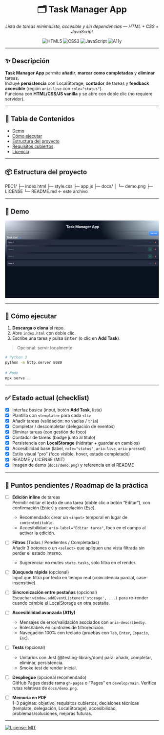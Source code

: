 <h1 align="center">🗂️ Task Manager App</h1>
<p align="center">
  <em>Lista de tareas minimalista, accesible y sin dependencias — HTML + CSS + JavaScript</em>
</p>

<p align="center">
  <img alt="HTML5" src="https://img.shields.io/badge/HTML5-E34F26?logo=html5&logoColor=fff&style=for-the-badge">
  <img alt="CSS3"  src="https://img.shields.io/badge/CSS3-1572B6?logo=css3&logoColor=fff&style=for-the-badge">
  <img alt="JavaScript" src="https://img.shields.io/badge/JavaScript-F7DF1E?logo=javascript&logoColor=000&style=for-the-badge">
  <img alt="A11y" src="https://img.shields.io/badge/Accessible-A11y-2E7D32?style=for-the-badge">
</p>

---

## ✨ Descripción
**Task Manager App** permite **añadir**, **marcar como completadas** y **eliminar** tareas.  
Incluye **persistencia** con LocalStorage, **contador** de tareas y **feedback accesible** (región `aria-live` con `role="status"`).  
Funciona con **HTML/CSS/JS vanilla** y se abre con doble clic (no requiere servidor).

---

## 📓 Tabla de Contenidos
- [Demo](#-demo)
- [Cómo ejecutar](#-cómo-ejecutar)
- [Estructura del proyecto](#-estructura-del-proyecto)
- [Requisitos cubiertos](#-requisitos-cubiertos)
- [Licencia](#-licencia)

---

## 📦 Estructura del proyecto

> 
PEC1/
├─ index.html
├─ style.css
├─ app.js
├─ docs/
│  └─ demo.png
├─ LICENSE
└─ README.md   ← este archivo


---

## 📸 Demo
<p align="center">
  <!-- Sustituye esta ruta cuando tengas tu gif/captura -->
  <img src="PEC1/docs/demo1.png" alt="Demo de la aplicación" width="720">
</p>

---

## 🚀 Cómo ejecutar
1. **Descarga o clona** el repo.  
2. Abre `index.html` con doble clic.  
3. Escribe una tarea y pulsa <kbd>Enter</kbd> (o clic en **Add Task**).

> Opcional: servir localmente
```bash
# Python 3
python -m http.server 8080

# Node
npx serve .
```
---

## ✅ Estado actual (checklist)

- [x] Interfaz básica (input, botón **Add Task**, lista)
- [x] Plantilla con `<template>` para cada `<li>`
- [x] Añadir tareas (validación: no vacías / `trim`)
- [x] Completar / descompletar (delegación de eventos)
- [x] Eliminar tareas (con gestión de foco)
- [x] Contador de tareas (badge junto al título)
- [x] Persistencia con **LocalStorage** (hidratar + guardar en cambios)
- [x] Accesibilidad base (label, `role="status"`, `aria-live`, `aria-pressed`)
- [x] Estilo visual “pro” (foco visible, hover, estado completado)
- [x] README y LICENSE (MIT)
- [x] Imagen de demo (`docs/demo.png`) y referencia en el README

---

## 🎯 Puntos pendientes / Roadmap de la práctica

- [ ] **Edición inline** de tareas  
  Permitir editar el texto de una tarea (doble clic o botón “Editar”), con confirmación (Enter) y cancelación (Esc).  
  - Recomendado: crear un `<input>` temporal en lugar de `contenteditable`.
  - Accesibilidad: `aria-label="Editar tarea"`, foco en el campo al activar la edición.

- [ ] **Filtros** (Todas / Pendientes / Completadas)  
  Añadir 3 botones o un `<select>` que apliquen una vista filtrada sin perder el estado interno.  
  - Sugerencia: no mutes `state.tasks`, solo filtra en el render.

- [ ] **Búsqueda rápida** (opcional)  
  Input que filtra por texto en tiempo real (coincidencia parcial, case-insensitive).

- [ ] **Sincronización entre pestañas** (opcional)  
  Escuchar `window.addEventListener('storage', ...)` para re-render cuando cambie el LocalStorage en otra pestaña.

- [ ] **Accesibilidad avanzada (A11y)**  
  - Mensajes de error/validación asociados con `aria-describedby`.  
  - Roles/labels en controles de filtro/edición.  
  - Navegación 100% con teclado (pruebas con `Tab`, `Enter`, `Espacio`, `Esc`).

- [ ] **Tests** (opcional)  
  - Unitarios con Jest (@testing-library/dom) para: añadir, completar, eliminar, persistencia.  
  - Smoke test de render inicial.

- [ ] **Despliegue** (opcional recomendado)  
  GitHub Pages desde rama `gh-pages` o “Pages” en `develop/main`. Verifica rutas relativas de `docs/demo.png`.

- [ ] **Memoria en PDF**  
  1–3 páginas: objetivo, requisitos cubiertos, decisiones técnicas (template, delegación, LocalStorage), accesibilidad, problemas/soluciones, mejoras futuras.

---

[![License: MIT](https://img.shields.io/badge/License-MIT-yellow.svg)](LICENSE)

